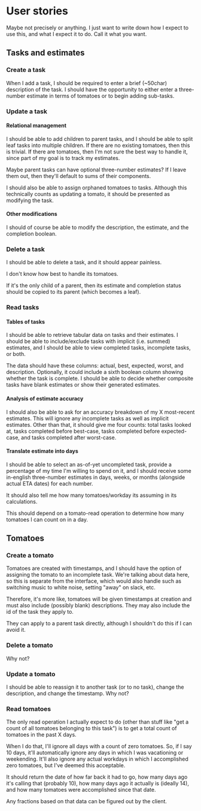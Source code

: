 User stories
============

Maybe not precisely or anything. I just want to write down how I expect
to use this, and what I expect it to do. Call it what you want.

Tasks and estimates
-------------------

### Create a task ###

When I add a task, I should be required to enter a brief (~50char)
description of the task. I should have the opportunity to either enter a
three-number estimate in terms of tomatoes or to begin adding sub-tasks.

### Update a task ###

#### Relational management ####

I should be able to add children to parent tasks, and I should be able
to split leaf tasks into multiple children. If there are no existing
tomatoes, then this is trivial. If there are tomatoes, then I'm not sure
the best way to handle it, since part of my goal is to track my
estimates.

Maybe parent tasks can have optional three-number estimates? If I leave
them out, then they'll default to sums of their components.

I should also be able to assign orphaned tomatoes to tasks. Although
this technically counts as updating a tomato, it should be presented as
modifying the task.

#### Other modifications ####

I should of course be able to modify the description, the estimate, and
the completion boolean.

### Delete a task ###

I should be able to delete a task, and it should appear painless.

I don't know how best to handle its tomatoes.

If it's the only child of a parent, then its estimate and completion
status should be copied to its parent (which becomes a leaf).

### Read tasks ###

#### Tables of tasks ####

I should be able to retrieve tabular data on tasks and their estimates.
I should be able to include/exclude tasks with implicit (i.e. summed)
estimates, and I should be able to view completed tasks, incomplete
tasks, or both.

The data should have these columns: actual, best, expected, worst, and
description. Optionally, it could include a sixth boolean column showing
whether the task is complete. I should be able to decide whether
composite tasks have blank estimates or show their generated estimates.

#### Analysis of estimate accuracy ####

I should also be able to ask for an accuracy breakdown of my X
most-recent estimates. This will ignore any incomplete tasks as well as
implicit estimates. Other than that, it should give me four counts:
total tasks looked at, tasks completed before best-case, tasks completed
before expected-case, and tasks completed after worst-case.

#### Translate estimate into days ####

I should be able to select an as-of-yet uncompleted task, provide a
percentage of my time I'm willing to spend on it, and I should receive
some in-english three-number estimates in days, weeks, or months
(alongside actual ETA dates) for each number.

It should also tell me how many tomatoes/workday its assuming in its
calculations.

This should depend on a tomato-read operation to determine how many
tomatoes I can count on in a day.

Tomatoes
--------

### Create a tomato ###

Tomatoes are created with timestamps, and I should have the option of
assigning the tomato to an incomplete task. We're talking about data
here, so this is separate from the interface, which would also handle
such as switching music to white noise, setting "away" on slack, etc.

Therefore, it's more like, tomatoes will be given timestamps at creation
and must also include (possibly blank) descriptions. They may also
include the id of the task they apply to.

They can apply to a parent task directly, although I shouldn't do this
if I can avoid it.

### Delete a tomato ###

Why not?

### Update a tomato ###

I should be able to reassign it to another task (or to no task), change
the description, and change the timestamp. Why not?

### Read tomatoes ###

The only read operation I actually expect to do (other than stuff like
"get a count of all tomatoes belonging to this task") is to get a total
count of tomatoes in the past X days.

When I do that, I'll ignore all days with a count of zero tomatoes. So,
if I say 10 days, it'll automatically ignore any days in which I was
vacationing or weekending. It'll also ignore any actual workdays in
which I accomplished zero tomatoes, but I've deemed this acceptable.

It should return the date of how far back it had to go, how many days
ago it's calling that (probably 10), how many days ago it actually is
(ideally 14), and how many tomatoes were accomplished since that date.

Any fractions based on that data can be figured out by the client.
